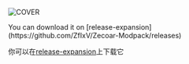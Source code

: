 ![COVER](https://github.com/ZfIxV/Zecoar-Modpack/blob/main/overrides/mods-expantion/Zecoar%20Expansion%20-%20Header.png)
<div align="centre">
You can download it on [release-expansion](https://github.com/ZfIxV/Zecoar-Modpack/releases)

你可以在[release-expansion](https://github.com/ZfIxV/Zecoar-Modpack/releases)上下载它
</div>
